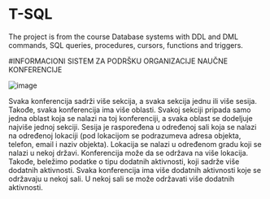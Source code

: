 # T-SQL
The project is from the course Database systems with DDL and DML commands, SQL queries, procedures, cursors, functions and triggers.

#INFORMACIONI SISTEM ZA PODRŠKU ORGANIZACIJE NAUČNE KONFERENCIJE

![image](https://user-images.githubusercontent.com/62118800/150410887-e8080aa8-b3ce-4bce-82d3-acdcd6209cae.png)

Svaka konferencija sadrži više sekcija, a svaka sekcija jednu ili više sesija. Takođe, svaka konferencija ima više oblasti. Svakoj sekciji pripada samo jedna oblast koja se nalazi na toj konferenciji, a svaka oblast se dodeljuje najviše jednoj sekciji. Sesija je raspoređena u određenoj sali koja se nalazi na određenoj lokaciji (pod lokacijom se podrazumeva adresa objekta, telefon, email i naziv objekta). Lokacija se nalazi u određenom gradu koji se nalazi u nekoj državi. Konferencija može da se održava na više lokacija. Takođe, beležimo podatke o tipu dodatnih aktivnosti, koji sadrže više dodatnih aktivnosti. Svaka konferencija ima više dodatnih aktivnosti koje se održavaju u nekoj sali. U nekoj sali se može održavati više dodatnih aktivnosti. 

